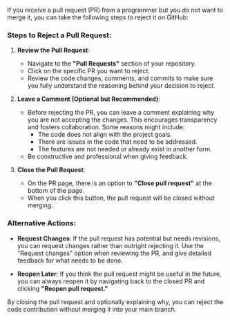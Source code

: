 If you receive a pull request (PR) from a programmer but you do not want to merge it, you can take the following steps to reject it on GitHub:

### Steps to Reject a Pull Request:

1. **Review the Pull Request**:
   - Navigate to the **"Pull Requests"** section of your repository.
   - Click on the specific PR you want to reject.
   - Review the code changes, comments, and commits to make sure you fully understand the reasoning behind your decision to reject.

2. **Leave a Comment (Optional but Recommended)**:
   - Before rejecting the PR, you can leave a comment explaining why you are not accepting the changes. This encourages transparency and fosters collaboration. Some reasons might include:
     - The code does not align with the project goals.
     - There are issues in the code that need to be addressed.
     - The features are not needed or already exist in another form.
   - Be constructive and professional when giving feedback.

3. **Close the Pull Request**:
   - On the PR page, there is an option to **"Close pull request"** at the bottom of the page.
   - When you click this button, the pull request will be closed without merging.

### Alternative Actions:

- **Request Changes**: If the pull request has potential but needs revisions, you can request changes rather than outright rejecting it. Use the "Request changes" option when reviewing the PR, and give detailed feedback for what needs to be done.
  
- **Reopen Later**: If you think the pull request might be useful in the future, you can always reopen it by navigating back to the closed PR and clicking **"Reopen pull request."**

By closing the pull request and optionally explaining why, you can reject the code contribution without merging it into your main branch.